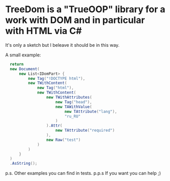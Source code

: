 # TreeDom is a "TrueOOP" library for a work with DOM and in particular with HTML via C#

It's only a sketch but I beleave it should be in this way.

A small example:

```C#
  return 
  new Document(
      new List<IDomPart> {
          new Tag("!DOCTYPE html"),
          new TWithContent(
              new Tag("html"),
              new TWithContent(
                  new TWithAttributes(
                      new Tag("head"),
                      new TAWithValue(
                          new TAttribute("lang"),
                          "ru_RU"
                      )
                  ).Attr(
                      new TAttribute("required")
                  ),
                  new Raw("test")
              )
          )
      }
  )
  .AsString();
```

p.s. Other examples you can find in tests.
p.p.s If you want you can help ;)
